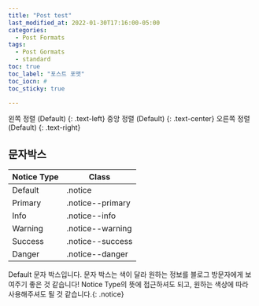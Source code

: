 ```yaml
---
title: "Post test"
last_modified_at: 2022-01-30T17:16:00-05:00
categories:
  - Post Formats
tags:
  - Post Gormats
  - standard
toc: true
toc_label: "포스트 포맷"
toc_iocn: #
toc_sticky: true

---
```


왼쪽 정렬 (Default)
{: .text-left}
중앙 정렬 (Default)
{: .text-center}
오른쪽 정렬 (Default)
{: .text-right}

## 문자박스

|Notice Type   | Class  |
| ------------ | ------------ |
| Default  |  .notice |
| Primary  |   .notice--primary|
|Info   |.notice--info   |
| Warning  | .notice--warning  |
|Success   |  .notice--success |
| Danger  |.notice--danger   |

Default 문자 박스입니다. 문자 박스는 색이 달라 원하는 정보를 블로그 방문자에게 보여주기 좋은 것 같습니다! Notice Type의 뜻에 접근하셔도 되고, 
원하는 색상에 따라 사용해주셔도 될 것 같습니다.{: .notice}
